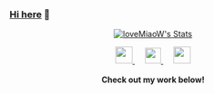 ### <a href="http://www.lovemiaow.top/" target="_blank">Hi here</a> 👋

<!--
**loveMiaoW** is a ✨ _special_ ✨ repository because its `README.md` (this file) appears on your GitHub profile.

Here are some ideas to get you started:

- 🔭 I’m currently working on ...
- 🌱 I’m currently learning ...
- 👯 I’m looking to collaborate on ...
- 🤔 I’m looking for help with ...
- 💬 Ask me about ...
- 📫 How to reach me: ...
- 😄 Pronouns: ...
- ⚡ Fun fact: ...
  -->

<p align="center">
  <a href="https://github.com/lovemiaow" class="rich-diff-level-one">
    <img src="https://github-readme-stats.vercel.app/api?username=lovemiaow&title_color=333&text_color=777" alt="loveMiaoW's Stats" >
  </a>
</p>


<p align="center">
  <a href="https://blog.csdn.net/loveMiaoW" target="_blank">
    <img src="https://img.icons8.com/material/48/000000/csdn.png" width="30px"/>
  </a>
  &emsp;
  <a href= "https://cdn.jsdelivr.net/gh/lovemiaow/Blog/image/WeChan.png" target="_blank">
    <img src="https://img.icons8.com/ios-filled/50/000000/weixing.png" width="28px"/>
  </a>
  &emsp;
  <a href="https://www.lovemiaow.top" target="_blank">
    <img src="https://img.icons8.com/ios-glyphs/256/000000/coffee.png" width="30px"/>
  </a> 
  <br><br>
  <strong>Check out my work below!</strong>



</p>
